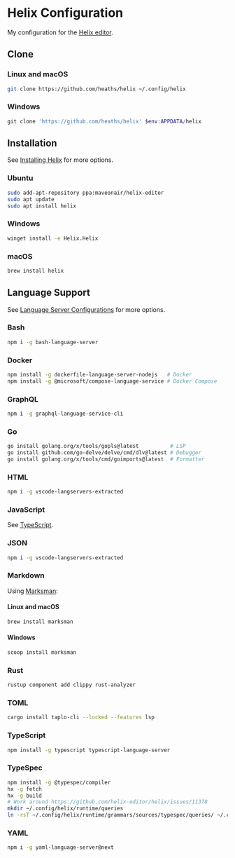 # Helix Configuration

My configuration for the [Helix editor][website].

## Clone

### Linux and macOS

```bash
git clone https://github.com/heaths/helix ~/.config/helix
```

### Windows

```powershell
git clone 'https://github.com/heaths/helix' $env:APPDATA/helix
```

## Installation

See [Installing Helix](https://docs.helix-editor.com/install.html) for more options.

### Ubuntu

```bash
sudo add-apt-repository ppa:maveonair/helix-editor
sudo apt update
sudo apt install helix
```

### Windows

```bash
winget install -e Helix.Helix
```

### macOS

```bash
brew install helix
```

## Language Support

See [Language Server Configurations](https://github.com/helix-editor/helix/wiki/Language-Server-Configurations) for more options.

### Bash

```bash
npm i -g bash-language-server
```

### Docker

```bash
npm install -g dockerfile-language-server-nodejs   # Docker
npm install -g @microsoft/compose-language-service # Docker Compose
```

### GraphQL

```bash
npm i -g graphql-language-service-cli
```

### Go

```bash
go install golang.org/x/tools/gopls@latest          # LSP
go install github.com/go-delve/delve/cmd/dlv@latest # Debugger
go install golang.org/x/tools/cmd/goimports@latest  # Formatter
```

### HTML

```bash
npm i -g vscode-langservers-extracted
```

### JavaScript

See [TypeScript](#typescript).

### JSON

```bash
npm i -g vscode-langservers-extracted
```

### Markdown

Using [Marksman](https://github.com/artempyanykh/marksman):

#### Linux and macOS

```bash
brew install marksman
```

#### Windows

```bash
scoop install marksman
```

### Rust

```bash
rustup component add clippy rust-analyzer
```

### TOML

```bash
cargo install taplo-cli --locked --features lsp
```

### TypeScript

```bash
npm install -g typescript typescript-language-server
```

### TypeSpec

```bash
npm install -g @typespec/compiler
hx -g fetch
hx -g build
# Work around https://github.com/helix-editor/helix/issues/11378
mkdir ~/.config/helix/runtime/queries
ln -rsT ~/.config/helix/runtime/grammars/sources/typespec/queries/ ~/.config/helix/runtime/queries/typespec
```

### YAML

```bash
npm i -g yaml-language-server@next
```

[docs]: https://docs.helix-editor.com/
[website]: https://helix-editor.com/
